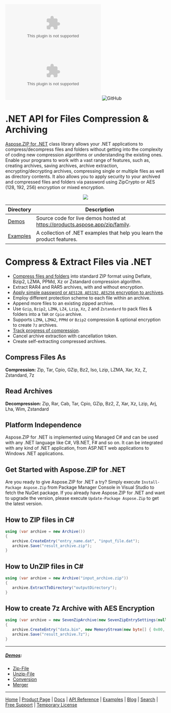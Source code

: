 ![Nuget](https://img.shields.io/nuget/v/Aspose.Zip) ![Nuget](https://img.shields.io/nuget/dt/Aspose.Zip) ![GitHub](https://img.shields.io/github/license/aspose-zip/Aspose.Zip-for-.NET)

# .NET API for Files Compression & Archiving

[Aspose.ZIP for .NET](https://products.aspose.com/zip/net) class library allows your .NET applications to compress/decompress files and folders without getting into the complexity of coding new compression algorithms or understanding the existing ones. Enable your programs to work with a vast range of features, such as, creating archives, saving archives, archive extraction, encrypting/decrypting archives, compressing single or multiple files as well as directory contents. It also allows you to apply security to your archived and compressed files and folders via password using ZipCrypto or AES (128, 192, 256) encryption or mixed encryption.

<p align="center">
<a title="Download complete Aspose.ZIP for .NET source code" href="https://github.com/aspose-zip/Aspose.Zip-for-.NET/archive/master.zip">
	<img src="https://raw.github.com/AsposeExamples/java-examples-dashboard/master/images/downloadZip-Button-Large.png" />
  </a>
</p>

Directory | Description
--------- | -----------
[Demos](Demos)  | Source code for live demos hosted at https://products.aspose.app/zip/family.
[Examples](Examples)  | A collection of .NET examples that help you learn the product features.

# Compress & Extract Files via .NET

- [Compress files and folders]((https://docs.aspose.com/zip/net/compressing-and-decompressing-files/)) into standard ZIP format using Deflate, Bzip2, LZMA, PPMd, Xz or Zstandard compression algorithm.
- Extract RAR4 and RAR5 archives, with and without encryption.
- [Apply simple password or `AES128`, `AES192`, `AES256` encryption to archives](https://docs.aspose.com/zip/net/password-protecting-archives/).
- Employ different protection scheme to each file within an archive.
- Append more files to an existing zipped archive.
- Use `Gzip`, `Bzip2`, `LZMA`, `LZ4`, `Lzip`, `Xz`, `Z` and `Zstandard` to pack files & folders into a `TAR` or `Cpio` archive.
- Supports `LZMA`, `LZMA2`, `PPMd` or `Bzip2`  compression & optional encryption to create `7z` archives.
- [Track progress of compression](https://docs.aspose.com/zip/net/reporting-compression-progress/).
- Cancel archive extraction with cancellation token.
- Create self-extracting compressed archives.

## Compress Files As

**Compression:** Zip, Tar, Cpio, GZip, Bz2, Iso, Lzip, LZMA, Xar, Xz, Z, Zstandard, 7z

## Read Archives

**Decompression:** Zip, Rar, Cab, Tar, Cpio, GZip, Bz2, Z, Xar, Xz, Lzip, Arj, Lha, Wim, Zstandard

## Platform Independence

Aspose.ZIP for .NET is implemented using Managed C# and can be used with any .NET language like C#, VB.NET, F# and so on. It can be integrated with any kind of .NET application, from ASP.NET web applications to Windows .NET applications. 

## Get Started with Aspose.ZIP for .NET

Are you ready to give Aspose.ZIP for .NET a try? Simply execute `Install-Package Aspose.Zip` from Package Manager Console in Visual Studio to fetch the NuGet package. If you already have Aspose.ZIP for .NET and want to upgrade the version, please execute `Update-Package Aspose.Zip` to get the latest version.

## How to ZIP files in C#

```csharp
using (var archive = new Archive())
{
   archive.CreateEntry("entry_name.dat", "input_file.dat");
   archive.Save("result_archive.zip");
}
```

## How to UnZIP files in C#

```csharp
using (var archive = new Archive("input_archive.zip"))
{
   archive.ExtractToDirectory("outputDirectory");
}
```
 
## How to create 7z Archive with AES Encryption

```csharp
using (var archive = new SevenZipArchive(new SevenZipEntrySettings(null, new SevenZipAESEncryptionSettings("p@s$"))))
{
   archive.CreateEntry("data.bin", new MemoryStream(new byte[] { 0x00, 0xFF }));
   archive.Save("result_archive.7z");
}
```
------------
##### [Demos](https://products.aspose.app/zip/family):
- [Zip-File](https://products.aspose.app/zip/compression)
- [Unzip-File](https://products.aspose.app/zip/extract)
- [Conversion](https://products.aspose.app/zip/conversion)
- [Merger](https://products.aspose.app/zip/merger)
------------
[Home](https://www.aspose.com/) | [Product Page](https://products.aspose.com/zip/net) | [Docs](https://docs.aspose.com/zip/net/) | [API Reference](https://apireference.aspose.com/zip/net) | [Examples](https://github.com/aspose-zip/Aspose.ZIP-for-.NET) | [Blog](https://blog.aspose.com/category/zip/) | [Search](https://search.aspose.com/) | [Free Support](https://forum.aspose.com/c/zip) | [Temporary License](https://purchase.aspose.com/temporary-license)
